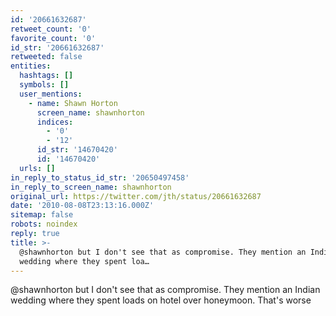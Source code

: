 ```yaml
---
id: '20661632687'
retweet_count: '0'
favorite_count: '0'
id_str: '20661632687'
retweeted: false
entities:
  hashtags: []
  symbols: []
  user_mentions:
    - name: Shawn Horton
      screen_name: shawnhorton
      indices:
        - '0'
        - '12'
      id_str: '14670420'
      id: '14670420'
  urls: []
in_reply_to_status_id_str: '20650497458'
in_reply_to_screen_name: shawnhorton
original_url: https://twitter.com/jth/status/20661632687
date: '2010-08-08T23:13:16.000Z'
sitemap: false
robots: noindex
reply: true
title: >-
  @shawnhorton but I don't see that as compromise. They mention an Indian
  wedding where they spent loa…
---
```


@shawnhorton but I don't see that as compromise. They mention an Indian wedding where they spent loads on hotel over honeymoon. That's worse